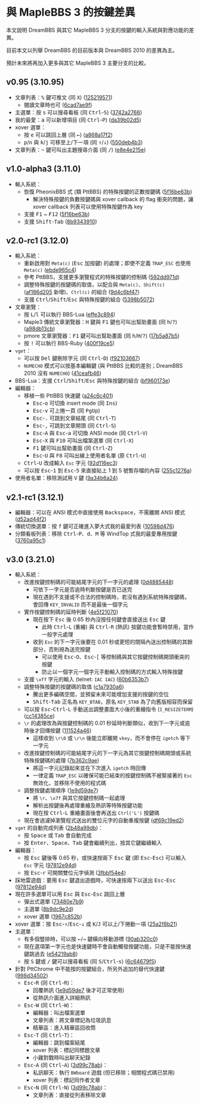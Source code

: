 # 與 MapleBBS 3 的按鍵差異

本文說明 DreamBBS 與其它 MapleBBS 3 分支的按鍵的輸入系統與對應功能的差異。

目前本文以列舉 DreamBBS 的目前版本與 DreamBBS 2010 的差異為主。

預計未來將再加入更多與其它 MapleBBS 3 主要分支的比較。

## v0.95 (3.10.95)
- 文章列表：<kbd>%</kbd> 鍵可推文 (同 <kbd>X</kbd>) ([125219571](https://github.com/ccns/dreambbs/commit/12521957189b4da9a44ff30ab0259e6e824561dc))
    - 閱讀文章時也可 ([6cad7ae9f](https://github.com/ccns/dreambbs/commit/6cad7ae9f31b7b32731ca8b1ad75f64b25edfd14))
- 主選單：按 <kbd>s</kbd> 可以搜尋看板 (同 <kbd>Ctrl</kbd>-<kbd>S</kbd>) ([3742a2766](https://github.com/ccns/dreambbs/commit/3742a27669ce517bb00c58f6f9cbd74137eeea35))
- 我的最愛：<kbd>a</kbd> 可以新增項目 (同 <kbd>Ctrl</kbd>-<kbd>P</kbd>) ([da39b02d5](https://github.com/ccns/dreambbs/commit/da39b02d5ca2ef4f196dfa3d319c2ac47f33789a))
- xover 選單：
    - 按 <kbd>e</kbd> 可以跳回上層 (同 <kbd>←</kbd>) ([a868a17f2](https://github.com/ccns/dreambbs/commit/a868a17f2fdb7cb50a61c2099cbbf5f840a42577))
    - <kbd>p</kbd>/<kbd>n</kbd> 與 <kbd>k</kbd>/<kbd>j</kbd> 可移至上/下一項 (同 <kbd>↑</kbd>/<kbd>↓</kbd>) ([550deb4b3](https://github.com/ccns/dreambbs/commit/550deb4b30ab209c920799611976d22f55c3a052))
- 文章列表：<kbd>~</kbd> 鍵可叫出主題搜尋介面 (同 <kbd>/</kbd>) ([e8e4e215e](https://github.com/ccns/dreambbs/commit/e8e4e215e43e2b4e5357809930e61b44ea10de9a))

## v1.0-alpha3 (3.11.0)
- 輸入系統：
    - 恢復 PheonixBBS 式 (類 PttBBS) 的特殊按鍵的正數按鍵碼 ([5f16be63b](https://github.com/ccns/dreambbs/commit/5f16be63bb8776c07bb01276ac06b637fe0b9192))
        - 解決特殊按鍵的負數按鍵碼與 xover callback 的 flag 衝突的問題，讓 xover callback 列表可以使用特殊按鍵作為 key
    - 支援 <kbd>F1</kbd> ~ <kbd>F12</kbd> ([5f16be63b](https://github.com/ccns/dreambbs/commit/5f16be63bb8776c07bb01276ac06b637fe0b9192))
    - 支援 <kbd>Shift</kbd>-<kbd>Tab</kbd> ([8b9343910](https://github.com/ccns/dreambbs/commit/8b934391017e9355f301308d087adb75248be843))

## v2.0-rc1 (3.12.0)
- 輸入系統：
    - 重新啟用對 `Meta(c)` (<kbd>Esc</kbd> 加按鍵) 的處理；即使不定義 `TRAP_ESC` 也使用 `Meta(c)` ([ebde965c4](https://github.com/ccns/dreambbs/commit/ebde965c4bc0c147825e081590f93c592ae840fb))
    - 參考 PttBBS，支援更多瀏覽程式的特殊按鍵的控制碼 ([592dd971d](https://github.com/ccns/dreambbs/commit/592dd971d1dc93dbc73ae7bba4a170824abe54b3))
    - 調整特殊按鍵的按鍵碼的取值，以配合與 `Meta(c)`、`Shift(c)` ([af186d205](https://github.com/ccns/dreambbs/commit/af186d205ed35ecb1580d5b64fbcb335a73ae384) 新增)、`Ctrl(c)` 的組合 ([9d4c6bf47](https://github.com/ccns/dreambbs/commit/9d4c6bf47824717c1514972648591851b1c50683))
    - 支援 <kbd>Ctrl</kbd>/<kbd>Shift</kbd>/<kbd>Esc</kbd> 與特殊按鍵的組合 ([5398b5072](https://github.com/ccns/dreambbs/commit/5398b50721cd651f90377bcd90eb4285dc894e7e))
- 文章瀏覽：
    - 按 <kbd>L</kbd>/<kbd>l</kbd> 可以執行 BBS-Lua ([effe3c894](https://github.com/ccns/dreambbs/commit/effe3c894389f9b0d954ce7ec0e0ada8da91811d))
    - Maple3 傳統文章瀏覽器：<kbd>H</kbd> 鍵與 <kbd>F1</kbd> 鍵也可叫出幫助畫面 (同 <kbd>h</kbd>/<kbd>?</kbd>) ([a98db13cb](https://github.com/ccns/dreambbs/commit/a98db13cbcb108fe2a7050a16b0156bcad792691))
    - pmore 文章瀏覽器：<kbd>F1</kbd> 鍵可叫出幫助畫面 (同 <kbd>h</kbd>/<kbd>H</kbd>/<kbd>?</kbd>) ([17b5a87b5](https://github.com/ccns/dreambbs/commit/17b5a87b52e3520792d29871bfc14850dcd9c972))
    - 按 <kbd>!</kbd> 可以執行 BBS-Ruby ([400f19ce5](https://github.com/ccns/dreambbs/commit/400f19ce52c1416fae6ad78a0545af2bfb17d441))
- `vget`：
    - 可以按 <kbd>Del</kbd> 鍵刪除字元 (同 <kbd>Ctrl</kbd>-<kbd>D</kbd>) ([f92103667](https://github.com/ccns/dreambbs/commit/f92103667f8caf646064643253891c4bcd9dac62))
    - `NUMECHO` 模式可以按基本編輯鍵 (與 PttBBS 比較的差別；DreamBBS 2010 沒有 `NUMECHO`) ([41ceafb46](https://github.com/ccns/dreambbs/commit/41ceafb468887caba7a65c88eeb97587e19ece9f))
- BBS-Lua：支援 <kbd>Ctrl</kbd>/<kbd>Shift</kbd>/<kbd>Esc</kbd> 與特殊按鍵的組合 ([bf960173e](https://github.com/ccns/dreambbs/commit/bf960173eaf42f8cfdeccd806b96556d59668907))
- 編輯器：
    - 移植一些 PttBBS 快速鍵 ([a24c6c401](https://github.com/ccns/dreambbs/commit/a24c6c401cacdeadd71f46474627f8ea1cb1c36d))
        - <kbd>Esc</kbd>-<kbd>o</kbd> 可切換 insert mode (同 <kbd>Ins</kbd>)
        - <kbd>Esc</kbd>-<kbd>v</kbd> 可上捲一頁 (同 <kbd>PgUp</kbd>)
        - <kbd>Esc</kbd>-<kbd>.</kbd> 可跳到文章結尾 (同 <kbd>Ctrl</kbd>-<kbd>T</kbd>)
        - <kbd>Esc</kbd>-<kbd>,</kbd> 可跳到文章開頭 (同 <kbd>Ctrl</kbd>-<kbd>S</kbd>)
        - <kbd>Esc</kbd>-<kbd>A</kbd> 與 <kbd>Esc</kbd>-<kbd>a</kbd> 可切換 ANSI mode (同 <kbd>Ctrl</kbd>-<kbd>V</kbd>)
        - <kbd>Esc</kbd>-<kbd>X</kbd> 與 <kbd>F10</kbd> 可叫出檔案選單 (同 <kbd>Ctrl</kbd>-<kbd>X</kbd>)
        - <kbd>F1</kbd> 鍵可叫出幫助畫面 (同 <kbd>Ctrl</kbd>-<kbd>Z</kbd>)
        - <kbd>Esc</kbd>-<kbd>U</kbd> 與 <kbd>F8</kbd> 可叫出線上使用者名單 (原 <kbd>Ctrl</kbd>-<kbd>U</kbd>)
    - <kbd>Ctrl</kbd>-<kbd>U</kbd> 改成輸入 `Esc` 字元 ([92d116ec3](https://github.com/ccns/dreambbs/commit/92d116ec372ff39ec6b7b9d39cef8eea0c3144c9))
    - 可以按 <kbd>Esc</kbd>-<kbd>1</kbd> 到 <kbd>Esc</kbd>-<kbd>5</kbd> 來直接貼上 1 到 5 號暫存檔的內容 ([255c1276a](https://github.com/ccns/dreambbs/commit/255c1276afba8e7a4153febe1c56148c3d78c9b2))
- 使用者名單：移除測試用 <kbd>V</kbd> 鍵 ([9a34b6a24](https://github.com/ccns/dreambbs/commit/9a34b6a249d2a8866d448cf7cf039b8ec0860cc6))

## v2.1-rc1 (3.12.1)
- 編輯器：可以在 ANSI 模式中直接使用 <kbd>Backspace</kbd>，不需離開 ANSI 模式 ([d52ad44f2](https://github.com/ccns/dreambbs/commit/d52ad44f29c75765ce573833fed2a9eeb02620ff))
- 傳統切換選單：按 <kbd>f</kbd> 鍵可正確進入夢大式我的最愛列表 ([10598d476](https://github.com/ccns/dreambbs/commit/10598d476749b00bd3ee415d2caefa35b29aadc0))
- 分類看板列表：移除 <kbd>Ctrl</kbd>-<kbd>P</kbd>、<kbd>d</kbd>、<kbd>M</kbd> 等 WindTop 式我的最愛專用按鍵 ([3760a95c1](https://github.com/ccns/dreambbs/commit/3760a95c1be5ba7caa0199fac831484be6735408))

## v3.0 (3.21.0)
- 輸入系統：
    - 改進按鍵控制碼的可能結尾字元的下一字元的處理 ([0d4885448](https://github.com/ccns/dreambbs/commit/0d48854480c3e49d63508880a23337b80d7c1436))
        - 可依下一字元是否逾時判斷按鍵是否已送完
        - 現在遇到不支援或不合法的控制碼時，若沒有遇到系統特殊按鍵碼，會回傳 `KEY_INVALID` 而不是最後一個字元
    - 實作按鍵控制碼的延時判斷 ([4e5f21070](https://github.com/ccns/dreambbs/commit/4e5f21070d50d765d02a87c6cee29dba80dd0fb4))
        - 現在按下 <kbd>Esc</kbd> 後 0.65 秒內沒按任何鍵會直接送出 <kbd>Esc</kbd> 鍵
            - 此時 <kbd>Ctrl</kbd>-<kbd>L</kbd> (重繪) 與 <kbd>Ctrl</kbd>-<kbd>R</kbd> (熱訊) 按鍵功能會暫時禁用，當作一般字元處理
        - 收到 `Esc` 的下一字元後要在 0.01 秒或更短的間隔內送出控制碼的其餘部分，否則視為送完按鍵
            - 可以使用 <kbd>Esc</kbd>-<kbd>O</kbd>、<kbd>Esc</kbd>-<kbd>[</kbd> 等控制碼與其它按鍵控制碼開頭衝突的按鍵
            - 防止以一個字元一個字元手動輸入控制碼的方式輸入特殊按鍵
    - 支援 `\xff` 字元的輸入 (telnet: `IAC IAC`) ([60b6353b7](https://github.com/ccns/dreambbs/commit/60b6353b7c108472dd07ce557e0ecbbf786bb55f))
    - 調整特殊按鍵的按鍵碼的取值 ([c1a7930a6](https://github.com/ccns/dreambbs/commit/c1a7930a6becc9031e3398eea45667f3c9bb7f43))
        - 騰出更多編碼空間，並預留未來可能增加支援的按鍵的空位
        - <kbd>Shift</kbd>-<kbd>Tab</kbd> 正名為 `KEY_BTAB`，原名 `KEY_STAB` 為了向舊版相容而保留
    - 可以按 <kbd>Esc</kbd>-<kbd>Ctrl</kbd>-<kbd>L</kbd> 手動送出調整畫面大小後的重繪指令 (`I_RESIZETERM`) ([cc14385ce](https://github.com/ccns/dreambbs/commit/cc14385ce7346d18aaf71a1469d77ce477ee5a1a))
    - `\r` 的處理改為與按鍵控制碼的 0.01 秒延時判斷類似，收到下一字元或逾時後才回傳按鍵 ([111524a46](https://github.com/ccns/dreambbs/commit/111524a468d57d1bc7a79f240ddd0ccd40a92fb5))
        - 這樣收到 `\r\0` 或 `\r\n` 後能立即離開 `vkey`，而不會停在 `igetch` 等下一字元
    - 改進按鍵控制碼的可能結尾字元的下一字元為其它按鍵控制碼開頭或系統特殊按鍵碼的處理 ([7b362c9ae](https://github.com/ccns/dreambbs/commit/7b362c9ae8485f6881926abf99197a27bbb465ab))
        - 將這一字元記錄起來並在下次進入 `igetch` 時回傳
        - 一律定義 `TRAP_ESC` 以確保可能已結束的按鍵控制碼不被緊接著的 `Esc` 無效化，並移除不使用的程式碼
    - 調整按鍵處理順序 ([1e9d59de7](https://github.com/ccns/dreambbs/commit/1e9d59de7e82357974d3943b3b75cb304f951cbd))
        - 將 `\r`、`\x7f` 與其它按鍵控制碼一起處理
        - 解析出按鍵後再處理重繪及熱訊等特殊按鍵功能
        - 現在按 <kbd>Ctrl</kbd>-<kbd>L</kbd> 重繪畫面後會再送出 `Ctrl('L')` 按鍵碼
    - 現在會過濾掉瀏覽程式送出的雙位元字的自動重複按鍵 ([df69c19ed2](https://github.com/ccns/dreambbs/commit/df69c19ed21a65c749f3b4d52f4928437bf4f5c0))
- `vget` 的自動完成列表 ([2b48a99db](https://github.com/ccns/dreambbs/commit/2b48a99dbdbcdff4ed16cfbfa0311b5b20a262a8))：
    - 按 <kbd>Space</kbd> 或 <kbd>Tab</kbd> 會自動完成
    - 按 <kbd>Enter</kbd>、<kbd>Space</kbd>、<kbd>Tab</kbd> 鍵會繼續列出，按其它鍵繼續輸入
- 編輯器：
    - 按 <kbd>Esc</kbd> 鍵後等 0.65 秒，或快速按兩下 <kbd>Esc</kbd> 鍵 (即 <kbd>Esc</kbd>-<kbd>Esc</kbd>) 可以輸入 `Esc` 字元 ([97812e94d](https://github.com/ccns/dreambbs/commit/97812e94d5d8bd7392a53f7dc1335e8c3a3c1c07))
    - 按 <kbd>Esc</kbd>-<kbd>r</kbd> 可開關雙位元字偵測 ([3fbbf54e4](https://github.com/ccns/dreambbs/commit/3fbbf54e4a01618b0f482f21da2c7ac784702dfb))
- 踩地雷遊戲：要用 <kbd>Esc</kbd> 鍵退出遊戲時，可快速按兩下以送出 <kbd>Esc</kbd>-<kbd>Esc</kbd> ([97812e94d](https://github.com/ccns/dreambbs/commit/97812e94d5d8bd7392a53f7dc1335e8c3a3c1c07))
- 現在許多選單可以用 <kbd>Esc</kbd> 與 <kbd>Esc</kbd>-<kbd>Esc</kbd> 跳回上層
    - 彈出式選單 ([73480e7b9](https://github.com/ccns/dreambbs/commit/73480e7b955996df67e7958f8b710e92c62a775b))
    - 主選單 ([8b9dc9e2d](https://github.com/ccns/dreambbs/commit/8b9dc9e2ddf74702a93b202e883aaba2b56f3bb4))
    - xover 選單 ([1967c852b](https://github.com/ccns/dreambbs/commit/1967c852b9a11480fd2aa6f36a2cd102fff564c7))
- xover 選單：按 <kbd>Esc</kbd>-<kbd>↑</kbd>/<kbd>Esc</kbd>-<kbd>↓</kbd> 或 <kbd>K</kbd>/<kbd>J</kbd> 可以上/下捲動一項  ([25a2f8b21](https://github.com/ccns/dreambbs/commit/25a2f8b21a93921f2071fbd3843ef86f622df927))
- 主選單：
    - 有多個豎排時，可以按 <kbd>←</kbd>/<kbd>→</kbd> 鍵橫向移動游標 ([90ab320c0](https://github.com/ccns/dreambbs/commit/90ab320c0dd16bbb43184f7639150ee6c6ed9319))
    - 現在選項第一字元也是快速鍵時不會自動觸發按鍵功能，只是不能按快速鍵跳過去 ([e54219ab8](https://github.com/ccns/dreambbs/commit/e54219ab8b3a520d616613d2cc208e476e6ace43))
    - 按 <kbd>S</kbd> 鍵或 <kbd>/</kbd> 鍵可以搜尋看板 (同 <kbd>S</kbd>/<kbd>Ctrl</kbd>-<kbd>s</kbd>) ([6c64679f5](https://github.com/ccns/dreambbs/commit/6c64679f5853600b03a83aa84744fc18054d14fd))
- 針對 PttChrome 中不能按的按鍵組合，所另外追加的替代快速鍵 ([998d34502](https://github.com/ccns/dreambbs/commit/998d3450214be77323b86974270ea47ae1e19d0a))
    - <kbd>Esc</kbd>-<kbd>R</kbd> (同 <kbd>Ctrl</kbd>-<kbd>R</kbd>)：
        - 回覆熱訊 ([1e9d59de7](https://github.com/ccns/dreambbs/commit/1e9d59de7e82357974d3943b3b75cb304f951cbd) 後才可正常使用)
        - 從熱訊介面進入詳細熱訊
    - <kbd>Esc</kbd>-<kbd>W</kbd> (同 <kbd>Ctrl</kbd>-<kbd>W</kbd>)：
        - 編輯器：叫出檔案選單
        - 文章列表：將文章標記為垃圾訊息
        - 精華區：進入精華區回收筒
    - <kbd>Esc</kbd>-<kbd>T</kbd> (同 <kbd>Ctrl</kbd>-<kbd>T</kbd>)：
        - 編輯器：跳到檔案結尾
        - xover 列表：標記同標題文章
        - 小雞對戰時叫出聊天紀錄
    - <kbd>Esc</kbd>-<kbd>A</kbd> (同 <kbd>Ctrl</kbd>-<kbd>A</kbd>) ([3d99c78ab](https://github.com/ccns/dreambbs/commit/3d99c78abc1c89c8362acf3c32de337a9cb57a20))：
       - 私訊聊天：執行 `BWboard` 遊戲 (但已移除；相關程式碼已禁用)
       - xover 列表：標記同作者文章
    - <kbd>Esc</kbd>-<kbd>N</kbd> (同 <kbd>Ctrl</kbd>-<kbd>N</kbd>) ([3d99c78ab](https://github.com/ccns/dreambbs/commit/3d99c78abc1c89c8362acf3c32de337a9cb57a20))：
       - 文章列表：直接從列表移除文章